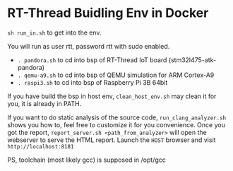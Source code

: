 # RT-Thread Buidling Env in Docker

`sh run_in.sh` to get into the env.

You will run as user rtt, password rtt with sudo enabled.

- `. pandora.sh` to cd into bsp of RT-Thread IoT board (stm32l475-atk-pandora) 
- `. qemu-a9.sh` to cd into bsp of QEMU simulation for ARM Cortex-A9
- `. raspi3.sh`  to cd into bsp of Raspberry Pi 3B 64bit

If you have build the bsp in host env, `clean_host_env.sh` may clean it for you, it is already in PATH.

If you want to do static analysis of the source code, `run_clang_analyzer.sh` shows you how to, feel free to customize it for you convenience. Once you got the report, `report_server.sh <path_from_analyzer>` will open the webserver to serve the HTML report. Launch the `HOST` browser and visit `http://localhost:8181`

PS, toolchain (most likely gcc) is supposed in /opt/gcc
